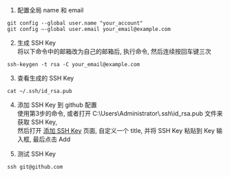 1. 配置全局 name 和 email
```git
git config --global user.name "your_account"
git config –-global user.email your_email@example.com
```

2. 生成 SSH Key  
将以下命令中的邮箱改为自己的邮箱后, 执行命令, 然后连续按回车键三次
```git
ssh-keygen -t rsa -C your_email@example.com
```

3. 查看生成的 SSH Key  
```git
cat ~/.ssh/id_rsa.pub
```

4. 添加 SSH Key 到 github 配置  
使用第3步的命令, 或者打开 C:\Users\Administrator\\.ssh\id_rsa.pub 文件来获取 SSH Key,  
然后打开 [添加 SSH Key](https://github.com/settings/ssh/new) 页面, 自定义一个 title, 并将 SSH Key 粘贴到 Key 输入框, 最后点击 Add

5. 测试 SSH Key
```git
ssh git@github.com
```
